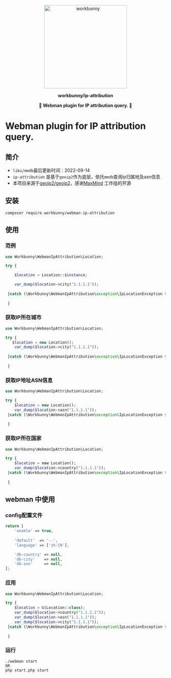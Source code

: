 <p align="center"><img width="260px" src="https://chaz6chez.cn/images/workbunny-logo.png" alt="workbunny"></p>

**<p align="center">workbunny/ip-attribution</p>**

**<p align="center">🐇  Webman plugin for IP attribution query. 🐇</p>**

# Webman plugin for IP attribution query.

<div align="center">

[//]: # (    <a href="https://github.com/workbunny/webman-nacos/actions">)

[//]: # (        <img src="https://github.com/workbunny/webman-nacos/actions/workflows/CI.yml/badge.svg" alt="Build Status">)

[//]: # (    </a>)

[//]: # (    <a href="https://github.com/workbunny/webman-nacos/releases">)

[//]: # (        <img alt="Latest Stable Version" src="http://poser.pugx.org/workbunny/webman-nacos/v">)

[//]: # (    </a>)

[//]: # (    <a href="https://github.com/workbunny/webman-nacos/blob/main/composer.json">)

[//]: # (        <img alt="PHP Version Require" src="http://poser.pugx.org/workbunny/webman-nacos/require/php">)

[//]: # (    </a>)

[//]: # (    <a href="https://github.com/workbunny/webman-nacos/blob/main/LICENSE">)

[//]: # (        <img alt="GitHub license" src="http://poser.pugx.org/workbunny/webman-nacos/license">)

[//]: # (    </a>)
</div>


## 简介

- `libs/mmdb`最后更新时间：2022-09-14
- `ip-attribution` 是基于`geoip2`作为底层，依托`mmdb`查询ip归属地及asn信息
- 本项目来源于[geoip2/geoip2](https://github.com/maxmind/GeoIP2-php)，感谢[MaxMind](https://github.com/maxmind) 工作组的开源
## 安装
```shell
composer require workbunny/webman-ip-attribution
```
## 使用

### 范例
```php
use Workbunny\WebmanIpAttribution\Location;

try {

    $location = Location::$instance;

    var_dump($location->city("1.1.1.1"));
    
 }catch (\Workbunny\WebmanIpAttribution\exception\IpLocationException $exception){
 
 }
```
### 获取IP所在城市
```php
use Workbunny\WebmanIpAttribution\Location;

try {
   $location = new Location();
    var_dump($location->city("1.1.1.1"));
    
 }catch (\Workbunny\WebmanIpAttribution\exception\IpLocationException $exception){
 
 }
```
### 获取IP地址ASN信息
```php
use Workbunny\WebmanIpAttribution\Location;

try {
    $location = new Location();
    var_dump($location->asn("1.1.1.1"));
 }catch (\Workbunny\WebmanIpAttribution\exception\IpLocationException $exception){
 
 }
```
### 获取IP所在国家
```php
use Workbunny\WebmanIpAttribution\Location;

try {
    $location = new Location();
    var_dump($location->country("1.1.1.1"));
 }catch (\Workbunny\WebmanIpAttribution\exception\IpLocationException $exception){
 
 }
```



## webman 中使用

### config配置文件
```php
return [
    'enable' => true,
    
    'default'  => '--',
    'language' => ['zh-CN'],

    'db-country' => null,
    'db-city'    => null,
    'db-asn'     => null,
];

```
### 应用
```php
use Workbunny\WebmanIpAttribution\Location;

try {
    $location = G(Location::class);
    var_dump($location->country("1.1.1.1"));
    var_dump($location->asn("1.1.1.1"));
    var_dump($location->city("1.1.1.1"));
 }catch (\Workbunny\WebmanIpAttribution\exception\IpLocationException $exception){
 
 }
```
### 运行
```shell
./webman start
OR
php start.php start
```